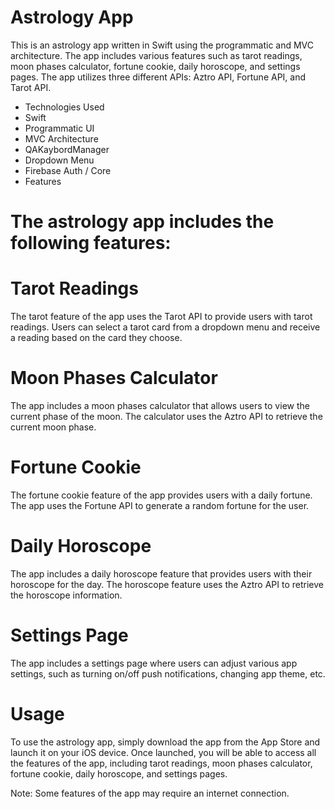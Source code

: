 # Astrology App
This is an astrology app written in Swift using the programmatic and MVC architecture. The app includes various features such as tarot readings, moon phases calculator, fortune cookie, daily horoscope, and settings pages. The app utilizes three different APIs: Aztro API, Fortune API, and Tarot API.

- Technologies Used
- Swift
- Programmatic UI
- MVC Architecture
- QAKaybordManager
- Dropdown Menu
- Firebase Auth / Core
- Features
# The astrology app includes the following features:

# Tarot Readings
The tarot feature of the app uses the Tarot API to provide users with tarot readings. Users can select a tarot card from a dropdown menu and receive a reading based on the card they choose.

# Moon Phases Calculator
The app includes a moon phases calculator that allows users to view the current phase of the moon. The calculator uses the Aztro API to retrieve the current moon phase.

# Fortune Cookie
The fortune cookie feature of the app provides users with a daily fortune. The app uses the Fortune API to generate a random fortune for the user.

# Daily Horoscope
The app includes a daily horoscope feature that provides users with their horoscope for the day. The horoscope feature uses the Aztro API to retrieve the horoscope information.

# Settings Page
The app includes a settings page where users can adjust various app settings, such as turning on/off push notifications, changing app theme, etc.

# Usage
To use the astrology app, simply download the app from the App Store and launch it on your iOS device. Once launched, you will be able to access all the features of the app, including tarot readings, moon phases calculator, fortune cookie, daily horoscope, and settings pages.

Note: Some features of the app may require an internet connection.

